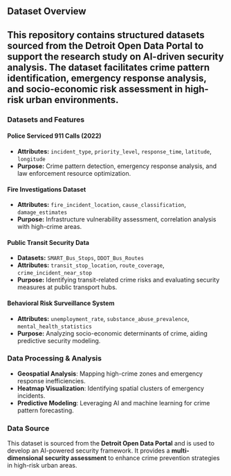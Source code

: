 ## Dataset Overview

This repository contains structured datasets sourced from the **Detroit Open Data Portal** to support the research study on **AI-driven security analysis**. The dataset facilitates crime pattern identification, emergency response analysis, and socio-economic risk assessment in high-risk urban environments.
---

### Datasets and Features

#### Police Serviced 911 Calls (2022)
- **Attributes:** `incident_type`, `priority_level`, `response_time`, `latitude`, `longitude`
- **Purpose:** Crime pattern detection, emergency response analysis, and law enforcement resource optimization.

#### Fire Investigations Dataset
- **Attributes:** `fire_incident_location`, `cause_classification`, `damage_estimates`
- **Purpose:** Infrastructure vulnerability assessment, correlation analysis with high-crime areas.

#### Public Transit Security Data
- **Datasets:** `SMART_Bus_Stops`, `DDOT_Bus_Routes`
- **Attributes:** `transit_stop_location`, `route_coverage`, `crime_incident_near_stop`
- **Purpose:** Identifying transit-related crime risks and evaluating security measures at public transport hubs.

#### Behavioral Risk Surveillance System
- **Attributes:** `unemployment_rate`, `substance_abuse_prevalence`, `mental_health_statistics`
- **Purpose:** Analyzing socio-economic determinants of crime, aiding predictive security modeling.

### Data Processing & Analysis
-  **Geospatial Analysis**: Mapping high-crime zones and emergency response inefficiencies.
-  **Heatmap Visualization**: Identifying spatial clusters of emergency incidents.
-  **Predictive Modeling**: Leveraging AI and machine learning for crime pattern forecasting.

### Data Source
This dataset is sourced from the **Detroit Open Data Portal** and is used to develop an AI-powered security framework. It provides a **multi-dimensional security assessment** to enhance crime prevention strategies in high-risk urban areas.
